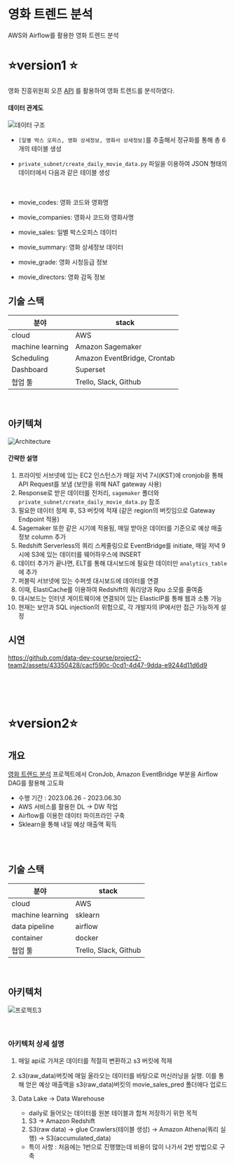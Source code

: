 # 영화 트렌드 분석
AWS와 Airflow를 활용한 영화 트렌드 분석

# ⭐version1 ⭐
영화 진흥위원회 오픈 [API](!https://www.kobis.or.kr/kobisopenapi/homepg/apiservice/searchServiceInfo.do) 를 활용하여 영화 트렌드를 분석하였다.

#### 데이터 관계도
![데이터 구조](https://github.com/data-dev-course/project2-team2/assets/43350428/091c5395-01e9-4b1d-966d-a68df9469480)

- `[일별 박스 오피스, 영화 상세정보, 영화사 상세정보]`를 추출해서 정규화를 통해 총 6개의 테이블 생성

- `private_subnet/create_daily_movie_data.py` 파일을 이용하여 JSON 형태의 데이터에서 다음과 같은 테이블 생성
<br/><br><br>

- movie_codes: 영화 코드와 영화명
- movie_companies: 영화사 코드와 영화사명
- movie_sales: 일별 박스오피스 데이터
- movie_summary: 영화 상세정보 데이터
- movie_grade: 영화 시청등급 정보
- movie_directors: 영화 감독 정보

## 기술 스택

| 분야 | stack |
| --- | --- |
| cloud | AWS |
| machine learning | Amazon Sagemaker |
| Scheduling | Amazon EventBridge, Crontab |
| Dashboard | Superset |
| 협업 툴 | Trello, Slack, Github |
<br/>

## 아키텍쳐
![Architecture](https://github.com/data-dev-course/project2-team2/assets/43350428/a54e009f-0ec3-4b9d-8311-f5f19a28e08c)

#### 간략한 설명

1. 프라이빗 서브넷에 있는 EC2 인스턴스가 매일 저녁 7시(KST)에 cronjob을 통해 API Request를 보냄 (보안을 위해 NAT gateway 사용)
2. Response로 받은 데이터를 전처리, `sagemaker` 폴더와 `private_subnet/create_daily_movie_data.py` 참조
3. 필요한 데이터 정제 후, S3 버킷에 적재 (같은 region의 버킷임으로 Gateway Endpoint 적용)
4. Sagemaker 또한 같은 시기에 적용됨, 매일 받아온 데이터를 기준으로 예상 매출 정보 column 추가
5. Redshift Serverless의 쿼리 스케줄링으로 EventBridge를 initiate, 매일 저녁 9시에 S3에 있는 데이터를 웨어하우스에 INSERT
6. 데이터 추가가 끝나면, ELT를 통해 대시보드에 필요한 데이터만 `analytics_table`에 추가
7. 퍼블릭 서브넷에 있는 수퍼셋 대시보드에 데이터를 연결
8. 이때, ElastiCache를 이용하여 Redshift의 쿼리양과 Rpu 소모를 줄여줌
9. 대시보드는 인터넷 게이트웨이에 연결되어 있는 ElasticIP를 통해 웹과 소통 가능
10. 현재는 보안과 SQL injection의 위험으로, 각 개발자의 IP에서만 접근 가능하게 설정


## 시연

https://github.com/data-dev-course/project2-team2/assets/43350428/cacf590c-0cd1-4d47-9dda-e9244d11d6d9

<br><br><br>

# ⭐version2⭐

## 개요

[영화 트렌드 분석](https://github.com/data-dev-course/project2-team2) 프로젝트에서 CronJob, Amazon EventBridge 부분을 Airflow DAG를 활용해 고도화

- 수행 기간 : 2023.06.26 - 2023.06.30
- AWS 서비스를 활용한 DL → DW 작업
- Airflow를 이용한 데이터 파이프라인 구축
- Sklearn을 통해 내일 예상 매출액 획득

<br><br>

## 기술 스택

| 분야 | stack |
| --- | --- |
| cloud | AWS |
| machine learning | sklearn |
| data pipeline | airflow |
| container | docker |
| 협업 툴 | Trello, Slack, Github |
<br/>

## 아키텍처
![프로젝트3](https://github.com/data-dev-course/project2-airflow/assets/64563859/17e3ae63-7483-45e7-8174-a11f2dc5d4b7)


<br/>

### 아키텍처 상세 설명

1. 매일 api로 가져온 데이터를 적절히 변환하고 s3 버킷에 적재

2. s3(raw_data)버킷에 매일 올라오는 데이터를 바탕으로 머신러닝을 실행. 이를 통해 얻은 예상 매출액을 s3(raw_data)버킷의 movie_sales_pred 폴더에다 업로드

3. Data Lake → Data Warehouse
    - daily로 들어오는 데이터를 원본 테이블과 합쳐 저장하기 위한 목적
    1. S3 → Amazon Redshift
    2. S3(raw data) → glue Crawlers(테이블 생성) → Amazon Athena(쿼리 실행) → S3(accumulated_data) 
    - 특이 사항 : 처음에는 1번으로 진행했는데 비용이 많이 나가서 2번 방법으로 구축